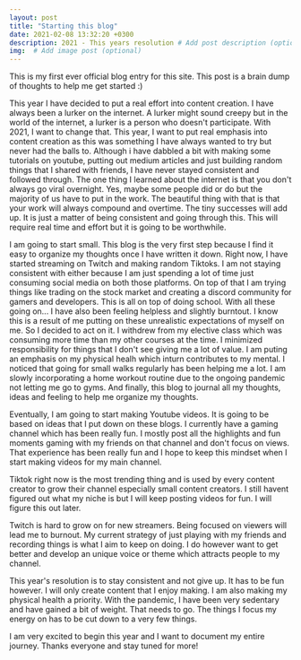 ```yaml
---
layout: post
title: "Starting this blog"
date: 2021-02-08 13:32:20 +0300
description: 2021 - This years resolution # Add post description (optional)
img:  # Add image post (optional)
---
```


This is my first ever official blog entry for this site. This post is a brain dump of thoughts to help me get started :)

This year I have decided to put a real effort into content creation. I have always been a lurker on the internet. A lurker might sound creepy but in the world of the internet, a lurker is a person who doesn't participate. With 2021, I want to change that. This year, I want to put real emphasis into content creation as this was something I have always wanted to try but never had the balls to. Although i have dabbled a bit with making some tutorials on youtube, putting out medium articles and just building random things that I shared with friends, I have never stayed consistent and followed through. The one thing I learned about the internet is that you don't always go viral overnight. Yes, maybe some people did or do but the majority of us have to put in the work. The beautiful thing with that is that your work will always compound and overtime. The tiny successes will add up. It is just a matter of being consistent and going through this. This will require real time and effort but it is going to be worthwhile.

I am going to start small. This blog is the very first step because I find it easy to organize my thoughts once I have written it down. Right now, I have started streaming on Twitch and making random Tiktoks. I am not staying consistent with either because I am just spending a lot of time just consuming social media on both those platforms. On top of that I am trying things like trading on the stock market and creating a discord community for gamers and developers. This is all on top of doing school. With all these going on... I have also been feeling helpless and slightly burntout. I know this is a result of me putting on these unrealistic expectations of myself on me. So I decided to act on it. I withdrew from my elective class which was consuming more time than my other courses at the time. I minimized responsibility for things that I don't see giving me a lot of value. I am puting an emphasis on my physical healh which inturn contributes to my mental. I noticed that going for small walks regularly has been helping me a lot. I am slowly incorporating a home workout routine due to the ongoing pandemic not letting me go to gyms. And finally, this blog to journal all my thoughts, ideas and feeling to help me organize my thoughts.

Eventually, I am going to start making Youtube videos. It is going to be based on ideas that I put down on these blogs. I currently have a gaming channel which has been really fun. I mostly post all the highlights and fun moments gaming with my friends on that channel and don't focus on views. That experience has been really fun and I hope to keep this mindset when I start making videos for my main channel.

Tiktok right now is the most trending thing and is used by every content creator to grow their channel especially small content creators. I still havent figured out what my niche is but I will keep posting videos for fun. I will figure this out later.

Twitch is hard to grow on for new streamers. Being focused on viewers will lead me to burnout. My current strategy of just playing with my friends and recording things is what I aim to keep on doing. I do however want to get better and develop an unique voice or theme which attracts people to my channel.

This year's resolution is to stay consistent and not give up. It has to be fun however. I will only create content that I enjoy making. I am also making my physical health a priority. With the pandemic, I have been very sedentary and have gained a bit of weight. That needs to go. The things I focus my energy on has to be cut down to a very few things.

I am very excited to begin this year and I want to document my entire journey. Thanks everyone and stay tuned for more!
